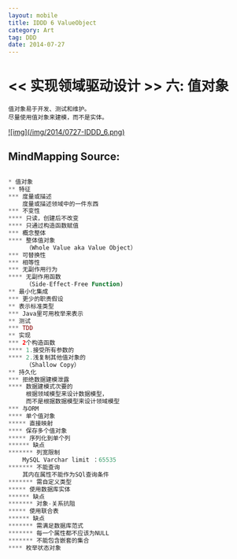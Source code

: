 ```yaml
---
layout: mobile
title: IDDD 6 ValueObject
category: Art
tag: DDD
date: 2014-07-27
---
```


<< 实现领域驱动设计 >> 六: 值对象
=====================

	值对象易于开发、测试和维护。
	尽量使用值对象来建模，而不是实体。
	

<a href="/img/2014/0727-IDDD_6.png" target="_blank">
![img](/img/2014/0727-IDDD_6.png)
</a>

MindMapping Source:
------------------
```php

* 值对象
** 特征
*** 度量或描述
    度量或描述领域中的一件东西
*** 不变性
**** 只读，创建后不改变
**** 只通过构造函数赋值
*** 概念整体
**** 整体值对象
     （Whole Value aka Value Object）
*** 可替换性
*** 相等性
*** 无副作用行为
**** 无副作用函数
     （Side-Effect-Free Function)
** 最小化集成
*** 更少的职责假设
** 表示标准类型
*** Java里可用枚举来表示
** 测试
*** TDD
** 实现
*** 2个构造函数
**** 1.接受所有参数的
**** 2.浅复制其他值对象的
     （Shallow Copy）
** 持久化
*** 拒绝数据建模泄露
**** 数据建模式次要的
     根据领域模型来设计数据模型，
     而不是根据数据模型来设计领域模型
*** 与ORM
**** 单个值对象
***** 直接映射
**** 保存多个值对象
***** 序列化到单个列
****** 缺点
******* 列宽限制
	MySQL Varchar limit ：65535
******* 不能查询
	其内在属性不能作为SQl查询条件
******* 需自定义类型
***** 使用数据库实体
****** 缺点
******* 对象-关系抗阻
***** 使用联合表
****** 缺点
******* 需满足数据库范式
******* 每一个属性都不应该为NULL
******* 不能包含嵌套的集合
**** 枚举状态对象


```
